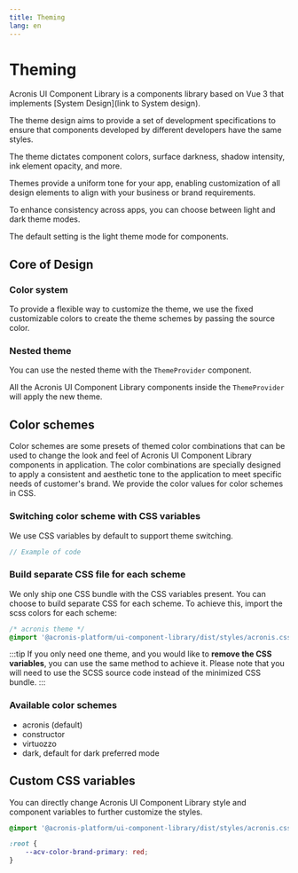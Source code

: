 ```yaml
---
title: Theming
lang: en
---
```


# Theming

Acronis UI Component Library is a components library based on Vue 3 that implements [System Design](link to System design).

The theme design aims to provide a set of development specifications to ensure that components developed by different developers have the same styles.

The theme dictates component colors, surface darkness, shadow intensity, ink element opacity, and more.

Themes provide a uniform tone for your app, enabling customization of all design elements to align with your business or brand requirements.

To enhance consistency across apps, you can choose between light and dark theme modes.

The default setting is the light theme mode for components.

## Core of Design

### Color system

To provide a flexible way to customize the theme,
we use the fixed customizable colors to create the theme schemes by passing the source color.

### Nested theme

You can use the nested theme with the `ThemeProvider` component.

All the Acronis UI Component Library components inside the `ThemeProvider` will apply the new theme.

<ThemeProviderNested />

## Color schemes

Color schemes are some presets of themed color combinations that can be used to change the look and feel of Acronis UI Component Library components in application.
The color combinations are specially designed to apply a consistent and aesthetic tone to the application to meet specific needs of customer's brand.
We provide the color values for color schemes in CSS.

### Switching color scheme with CSS variables

We use CSS variables by default to support theme switching.

```javascript
// Example of code
```

### Build separate CSS file for each scheme

We only ship one CSS bundle with the CSS variables present.
You can choose to build separate CSS for each scheme.
To achieve this, import the scss colors for each scheme:

```css
/* acronis theme */
@import '@acronis-platform/ui-component-library/dist/styles/acronis.css';
```

:::tip
If you only need one theme, and you would like to **remove the CSS variables**, you can use the same method to achieve it.
Please note that you will need to use the SCSS source code instead of the minimized CSS bundle.
:::

### Available color schemes

- acronis (default)
- constructor
- virtuozzo
- dark, default for dark preferred mode

## Custom CSS variables

You can directly change Acronis UI Component Library style and component variables to further customize the styles.

```css
@import '@acronis-platform/ui-component-library/dist/styles/acronis.css';

:root {
    --acv-color-brand-primary: red;
}
```
